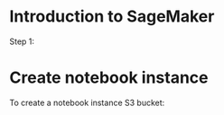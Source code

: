# Introduction to SageMaker     
Step 1:    

# Create notebook instance   

To create a notebook instance S3 bucket:    